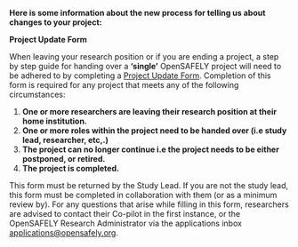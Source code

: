 **Here is some information about the new process for telling us about changes to your project:**

**Project Update Form** 

When leaving your research position or if you are ending a project, a step by step guide for handing over a **‘single’** OpenSAFELY project will need to be adhered to by completing a [Project Update Form](https://docs.google.com/document/d/1WqABEzk6sfmjO1Fyekj55aChwaVm6qHDw5A1QgR7R84/edit). Completion of this form is required for any project that meets any of the following circumstances: 

1. **One or more researchers are leaving their research position at their home institution.**
1. **One or more roles within the project need to be handed over (i.e study lead, researcher, etc,.)**
1. **The project can no longer continue i.e the project needs to be either postponed, or retired.** 
1. **The project is completed.**

This form must be returned by the Study Lead. If you are not the study lead, this form must be completed in collaboration with them (or as a minimum review by). For any questions that arise while filling in this form, researchers are advised to contact their Co-pilot in the first instance, or the OpenSAFELY Research Administrator via the applications inbox applications@opensafely.org. 

